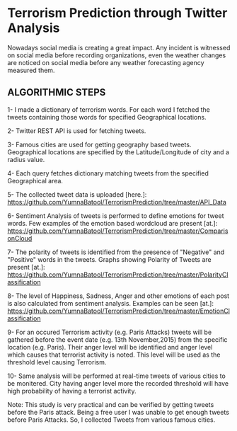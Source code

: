 # Terrorism Prediction through Twitter Analysis #

Nowadays social media is creating a great impact. Any incident is witnessed on social media before recording organizations, even the weather changes are noticed on social media before any weather forecasting agency measured them.

## ALGORITHMIC STEPS ##
1- I made a dictionary of terrorism words. For each word I fetched the tweets containing those words for specified Geographical locations.

2- Twitter REST API is used for fetching tweets.

3- Famous cities are used for getting geography based tweets. Geographical locations are specified by the Latitude/Longitude of city and a radius value.

4- Each query fetches dictionary matching tweets from the specified Geographical area.

5- The collected tweet data is uploaded [here.]: https://github.com/YumnaBatool/TerrorismPrediction/tree/master/API_Data

6- Sentiment Analysis of tweets is performed to define emotions for tweet words. Few examples of the emotion based wordcloud are present [at.]: https://github.com/YumnaBatool/TerrorismPrediction/tree/master/ComparisonCloud

7- The polarity of tweets is identified from the presence of "Negative" and "Positive" words in the tweets. Graphs showing Polarity of Tweets are present [at.]: https://github.com/YumnaBatool/TerrorismPrediction/tree/master/PolarityClassification

8- The level of Happiness, Sadness, Anger and other emotions of each post is also calculated from sentiment analysis. Examples can be seen [at.]: https://github.com/YumnaBatool/TerrorismPrediction/tree/master/EmotionClassification

9- For an occured Terrorism activity (e.g. Paris Attacks) tweets will be gathered before the event date (e.g. 13th November,2015) from the specific location (e.g. Paris). Their anger level will be identified and anger level which causes that terrorist activity is noted. This level will be used as the threshold level causing Terrorism.

10- Same analysis will be performed at real-time tweets of various cities to be monitered. City having anger level more the recorded threshold will have high probability of having a terrorist activity.

Note: This study is very practical and can be verified by getting tweets before the Paris attack. Being a free user I was unable to get enough tweets before Paris Attacks. So, I collected Tweets from various famous cities.